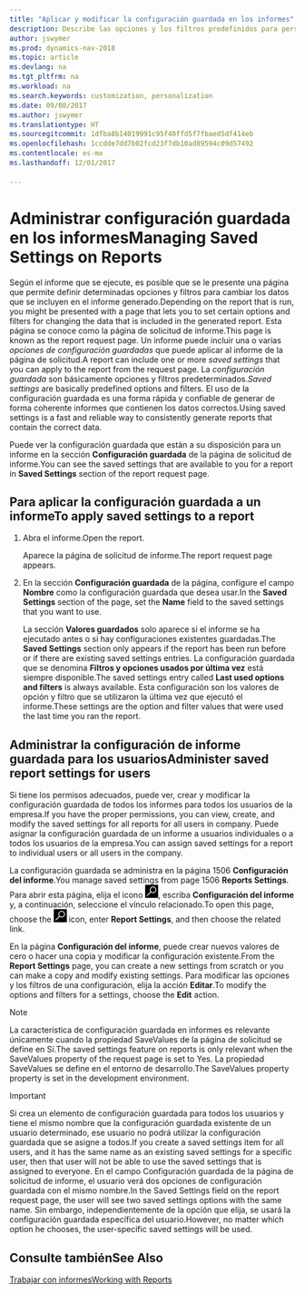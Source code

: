 ```yaml
---
title: "Aplicar y modificar la configuración guardada en los informes"
description: Describe las opciones y los filtros predefinidos para personalizar un informe y para generar los datos correctos.
author: jswymer
ms.prod: dynamics-nav-2018
ms.topic: article
ms.devlang: na
ms.tgt_pltfrm: na
ms.workload: na
ms.search.keywords: customization, personalization
ms.date: 09/08/2017
ms.author: jswymer
ms.translationtype: HT
ms.sourcegitcommit: 1dfba8b14019991c95f40ffd5f7fbaed5df414eb
ms.openlocfilehash: 1ccdde7dd7b02fcd23f7db10ad89594c09d57492
ms.contentlocale: es-mx
ms.lasthandoff: 12/01/2017

---
```

# <a name="managing-saved-settings-on-reports"></a><span data-ttu-id="da7d8-103">Administrar configuración guardada en los informes</span><span class="sxs-lookup"><span data-stu-id="da7d8-103">Managing Saved Settings on Reports</span></span>
<span data-ttu-id="da7d8-104">Según el informe que se ejecute, es posible que se le presente una página que permite definir determinadas opciones y filtros para cambiar los datos que se incluyen en el informe generado.</span><span class="sxs-lookup"><span data-stu-id="da7d8-104">Depending on the report that is run, you might be presented with a page that lets you to set certain options and filters for changing the data that is included in the generated report.</span></span> <span data-ttu-id="da7d8-105">Esta página se conoce como la página de solicitud de informe.</span><span class="sxs-lookup"><span data-stu-id="da7d8-105">This page is known as the report request page.</span></span> <span data-ttu-id="da7d8-106">Un informe puede incluir una o varias *opciones de configuración guardadas* que puede aplicar al informe de la página de solicitud.</span><span class="sxs-lookup"><span data-stu-id="da7d8-106">A report can include one or more *saved settings* that you can apply to the report from the request page.</span></span> <span data-ttu-id="da7d8-107">La *configuración guardada* son básicamente opciones y filtros predeterminados.</span><span class="sxs-lookup"><span data-stu-id="da7d8-107">*Saved settings* are basically predefined options and filters.</span></span> <span data-ttu-id="da7d8-108">El uso de la configuración guardada es una forma rápida y confiable de generar de forma coherente informes que contienen los datos correctos.</span><span class="sxs-lookup"><span data-stu-id="da7d8-108">Using saved settings is a fast and reliable way to consistently generate reports that contain the correct data.</span></span>

<span data-ttu-id="da7d8-109">Puede ver la configuración guardada que están a su disposición para un informe en la sección **Configuración guardada** de la página de solicitud de informe.</span><span class="sxs-lookup"><span data-stu-id="da7d8-109">You can see the saved settings that are available to you for a report in **Saved Settings** section of the report request page.</span></span>  

## <a name="to-apply-saved-settings-to-a-report"></a><span data-ttu-id="da7d8-110">Para aplicar la configuración guardada a un informe</span><span class="sxs-lookup"><span data-stu-id="da7d8-110">To apply saved settings to a report</span></span>
1. <span data-ttu-id="da7d8-111">Abra el informe.</span><span class="sxs-lookup"><span data-stu-id="da7d8-111">Open the report.</span></span>

   <span data-ttu-id="da7d8-112">Aparece la página de solicitud de informe.</span><span class="sxs-lookup"><span data-stu-id="da7d8-112">The report request page appears.</span></span>    
2. <span data-ttu-id="da7d8-113">En la sección **Configuración guardada** de la página, configure el campo **Nombre** como la configuración guardada que desea usar.</span><span class="sxs-lookup"><span data-stu-id="da7d8-113">In the **Saved Settings** section of the page, set the **Name** field  to the saved settings that you want to use.</span></span>

   <span data-ttu-id="da7d8-114">La sección **Valores guardados** solo aparece si el informe se ha ejecutado antes o si hay configuraciones existentes guardadas.</span><span class="sxs-lookup"><span data-stu-id="da7d8-114">The **Saved Settings** section only appears if the report has been run before or if there are existing saved settings entries.</span></span> <span data-ttu-id="da7d8-115">La configuración guardada que se denomina **Filtros y opciones usados por última vez** está siempre disponible.</span><span class="sxs-lookup"><span data-stu-id="da7d8-115">The saved settings entry called **Last used options and filters** is always available.</span></span> <span data-ttu-id="da7d8-116">Esta configuración son los valores de opción y filtro que se utilizaron la última vez que ejecutó el informe.</span><span class="sxs-lookup"><span data-stu-id="da7d8-116">These settings are the option and filter values that were used the last time you ran the report.</span></span>

## <a name="administer-saved-report-settings-for-users"></a><span data-ttu-id="da7d8-117">Administrar la configuración de informe guardada para los usuarios</span><span class="sxs-lookup"><span data-stu-id="da7d8-117">Administer saved report settings for users</span></span>
<span data-ttu-id="da7d8-118">Si tiene los permisos adecuados, puede ver, crear y modificar la configuración guardada de todos los informes para todos los usuarios de la empresa.</span><span class="sxs-lookup"><span data-stu-id="da7d8-118">If you have the proper permissions, you can view, create, and modify the saved settings for all reports for all users in company.</span></span> <span data-ttu-id="da7d8-119">Puede asignar la configuración guardada de un informe a usuarios individuales o a todos los usuarios de la empresa.</span><span class="sxs-lookup"><span data-stu-id="da7d8-119">You can assign saved settings for a report to individual users or all users in the company.</span></span>

<span data-ttu-id="da7d8-120">La configuración guardada se administra en la página 1506 **Configuración del informe**.</span><span class="sxs-lookup"><span data-stu-id="da7d8-120">You manage saved settings from page 1506 **Reports Settings**.</span></span> <span data-ttu-id="da7d8-121">Para abrir esta página, elija el icono ![Buscar página o informe](media/ui-search/search_small.png "icono Buscar página o informe"), escriba **Configuración del informe** y, a continuación, seleccione el vínculo relacionado.</span><span class="sxs-lookup"><span data-stu-id="da7d8-121">To open this page, choose the ![Search for Page or Report](media/ui-search/search_small.png "Search for Page or Report icon") icon, enter **Report Settings**, and then choose the related link.</span></span>

<span data-ttu-id="da7d8-122">En la página **Configuración del informe**, puede crear nuevos valores de cero o hacer una copia y modificar la configuración existente.</span><span class="sxs-lookup"><span data-stu-id="da7d8-122">From the **Report Settings** page, you can create a new settings from scratch or you can make a copy and modify existing settings.</span></span> <span data-ttu-id="da7d8-123">Para modificar las opciones y los filtros de una configuración, elija la acción **Editar**.</span><span class="sxs-lookup"><span data-stu-id="da7d8-123">To modify the options and filters for a settings, choose the **Edit** action.</span></span>

> [!NOTE]
> <span data-ttu-id="da7d8-124">La característica de configuración guardada en informes es relevante únicamente cuando la propiedad SaveValues de la página de solicitud se define en Sí.</span><span class="sxs-lookup"><span data-stu-id="da7d8-124">The saved settings feature on reports is only relevant when the SaveValues property of the request page is set to Yes.</span></span> <span data-ttu-id="da7d8-125">La propiedad SaveValues se define en el entorno de desarrollo.</span><span class="sxs-lookup"><span data-stu-id="da7d8-125">The SaveValues property property is set in the development environment.</span></span>  

> [!Important]
> <span data-ttu-id="da7d8-126">Si crea un elemento de configuración guardada para todos los usuarios y tiene el mismo nombre que la configuración guardada existente de un usuario determinado, ese usuario no podrá utilizar la configuración guardada que se asigne a todos.</span><span class="sxs-lookup"><span data-stu-id="da7d8-126">If you create a saved settings item for all users, and it has the same name as an existing saved settings for a specific user, then that user will not be able to use the saved settings that is assigned to everyone.</span></span>  <span data-ttu-id="da7d8-127">En el campo Configuración guardada de la página de solicitud de informe, el usuario verá dos opciones de configuración guardada con el mismo nombre.</span><span class="sxs-lookup"><span data-stu-id="da7d8-127">In the Saved Settings field on the report request page, the user will see two saved settings options with the same name.</span></span> <span data-ttu-id="da7d8-128">Sin embargo, independientemente de la opción que elija, se usará la configuración guardada específica del usuario.</span><span class="sxs-lookup"><span data-stu-id="da7d8-128">However, no matter which option he chooses, the user-specific saved settings will be used.</span></span>

## <a name="see-also"></a><span data-ttu-id="da7d8-129">Consulte también</span><span class="sxs-lookup"><span data-stu-id="da7d8-129">See Also</span></span>
[<span data-ttu-id="da7d8-130">Trabajar con informes</span><span class="sxs-lookup"><span data-stu-id="da7d8-130">Working with Reports</span></span>](ui-work-report.md)  

